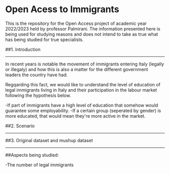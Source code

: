 # Open Acess to Immigrants

This is the repository for the Open Access project of academic year 2022/2023 held by professor Palmirani.
The information presented here is being used for studying reasons and does not intend to take as true what has being studied for true specialists.

##1. Introduction
___
In recent years is notable the movement of immigrants entering Italy (legally or illegaly) and how this is also a matter for the different government leaders the country have had.

Regqarding this fact, we would like to understand the level of education of legal immigrants living in Italy and their participation in the labour market following the hypothesis below.

-If part of immigrants have a high level of education that somehow would guarantee some employability.
-If a certain group (seperated by gender) is more educated, that would mean they're more active in the market.

##2. Scenario
___

##3. Original dataset and mushup dataset
___

##Aspects being studied:

-The number of legal immigrants 